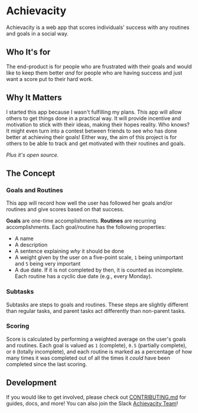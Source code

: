 # Achievacity
Achievacity is a web app that scores individuals' success with any routines and goals in a social way.

## Who It's for
The end-product is for people who are frustrated with their goals and would like to keep them better *and* for people who are having success and just want a score put to their hard work.

## Why It Matters
I started this app because I wasn't fulfilling my plans. This app will allow others to get things done in a practical way. It will provide incentive and motivation to stick with their ideas, making their hopes reality. Who knows? It might even turn into a contest between friends to see who has done better at achieving their goals! Either way, the aim of this project is for others to be able to track and get motivated with their routines and goals.

*Plus it's open source.*

## The Concept
### Goals and Routines
This app will record how well the user has followed her goals and/or routines and give scores based on that success.

**Goals** are one-time accomplishments. **Routines** are recurring accomplishments. Each goal/routine has the following properties:
- A name
- A description
- A sentence explaining *why* it should be done
- A weight given by the user on a five-point scale, `1` being unimportant and `5` being very important
- A due date. If it is not completed by then, it is counted as incomplete. Each routine has a cyclic due date (e.g., every Monday).

### Subtasks
Subtasks are steps to goals and routines. These steps are slightly different than regular tasks, and parent tasks act differently than non-parent tasks.

### Scoring
Score is calculated by performing a weighted average on the user's goals and routines. Each goal is valued as `1` (complete), `0.5` (partially complete), or `0` (totally incomplete), and each routine is marked as a percentage of how many times it was completed out of all the times it _could_ have been completed since the last scoring.

## Development
If you would like to get involved, please check out [CONTRIBUTING.md](CONTRIBUTING.md) for guides, docs, and more! You can also join the Slack [Achievacity Team][slack]!

[slack]: https://join.slack.com/t/achievacity/shared_invite/enQtNDEyNjM2ODQ3OTIxLWVlOTYxOGNiODAwOWJmNGI3MDFlOWZlZWI5MGMxZTZjYmM4NGMzMmQyMzFjMWUzMGNkYzE0MmEyNjM3ZmQxMjA
